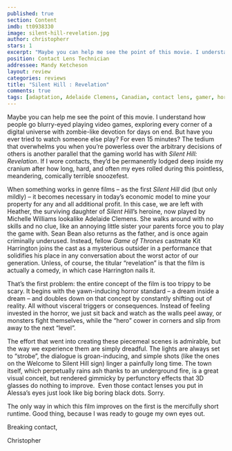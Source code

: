 ```yaml
---
published: true
section: Content
imdb: tt0938330
image: silent-hill-revelation.jpg
author: christopherr 
stars: 1
excerpt: "Maybe you can help me see the point of this movie. I understand how people go blurry-eyed playing video games, exploring every corner of a digital universe with zombie-like devotion for days on end. But have you ever tried to watch someone else play? For even 15 minutes? The tedium that overwhelms you when you&rsquo;re powerless over the arbitrary decisions of others is another parallel that the gaming world has with <em>Silent Hill: Revelation</em>. If I wore contacts, they&rsquo;d be permanently lodged deep inside my cranium after how long, hard, and often my eyes rolled during this pointless, meandering, comically terrible snoozefest."
position: Contact Lens Technician
addressee: Mandy Ketcheson
layout: review
categories: reviews
title: "Silent Hill : Revelation"
comments: true
tags: [adaptation, Adelaide Clemens, Canadian, contact lens, gamer, horro, Kit Harrington, Sean Bean, Sequel, SIlent Hill, Uncategorized, video game]
---
```

<p>Maybe you can help me see the point of this movie. I understand how people go blurry-eyed playing video games, exploring every corner of a digital universe with zombie-like devotion for days on end. But have you ever tried to watch someone else play? For even 15 minutes? The tedium that overwhelms you when you&rsquo;re powerless over the arbitrary decisions of others is another parallel that the gaming world has with <em>Silent Hill: Revelation</em>. If I wore contacts, they&rsquo;d be permanently lodged deep inside my cranium after how long, hard, and often my eyes rolled during this pointless, meandering, comically terrible snoozefest.</p>
<p>When something works in genre films &ndash; as the first <em>Silent Hill</em> did (but only mildly) &ndash; it becomes necessary in today&rsquo;s economic model to mine your property for any and all additional profit. In this case, we are left with Heather, the surviving daughter of <em>Silent Hill</em>&rsquo;s heroine, now played by Michelle Williams lookalike Adelaide Clemens. She walks around with no skills and no clue, like an annoying little sister your parents force you to play the game with. Sean Bean also returns as the father, and is once again criminally underused. Instead, fellow <em>Game of Thrones </em>castmate Kit Harrington joins the cast as a mysterious outsider in a performance that solidifies his place in any conversation about the worst actor of our generation. Unless, of course, the titular &ldquo;revelation&rdquo; is that the film is actually a comedy, in which case Harrington nails it.</p>
<p>That&rsquo;s the first problem: the entire concept of the film is too trippy to be scary. It begins with the yawn-inducing horror standard &ndash; a dream inside a dream &ndash; and doubles down on that concept by constantly shifting out of reality. All without visceral triggers or consequences. Instead of feeling invested in the horror, we just sit back and watch as the walls peel away, or monsters fight themselves, while the &ldquo;hero&rdquo; cower in corners and slip from away to the next &ldquo;level&rdquo;.</p>
<p>The effort that went into creating these piecemeal scenes is admirable, but the way we experience them are simply dreadful. The lights are always set to &ldquo;strobe&rdquo;, the dialogue is groan-inducing, and simple shots (like the ones on the Welcome to Silent Hill sign) linger a painfully long time. The town itself, which perpetually rains ash thanks to an underground fire, is a great visual conceit, but rendered gimmicky by perfunctory effects that 3D glasses do nothing to improve.&nbsp; Even those contact lenses you put in Alessa&rsquo;s eyes just look like big boring black dots. Sorry.</p>
<p>The only way in which this film improves on the first is the mercifully short runtime. Good thing, because I was ready to gouge my own eyes out.</p>
<p>Breaking contact,</p>
<p>Christopher</p>